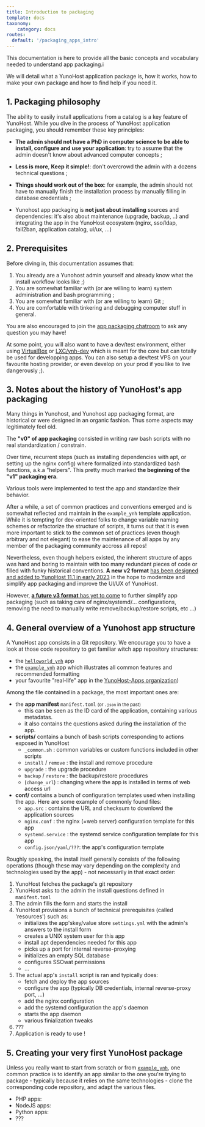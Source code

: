 ```yaml
---
title: Introduction to packaging
template: docs
taxonomy:
    category: docs
routes:
  default: '/packaging_apps_intro'
---
```


This documentation is here to provide all the basic concepts and vocabulary needed to understand app packaging.i

We will detail what a YunoHost application package is, how it works, how to make your own package and how to find help if you need it.


## 1. Packaging philosophy

The ability to easily install applications from a catalog is a key feature of YunoHost. While you dive in the process of YunoHost application packaging, you should remember these key principles:

- **The admin should not have a PhD in computer science to be able to install, configure and use your application**: try to assume that the admin doesn't know about advanced computer concepts ;

- **Less is more**, **Keep it simple!**: don't overcrowd the admin with a dozens technical questions ;

- **Things should work out of the box**: for example, the admin should not have to manually finish the installation process by manually filling in database credentials ;

- Yunohost app packaging is **not just about installing** sources and dependencies: it's also about maintenance (upgrade, backup, ..) and integrating the app in the YunoHost ecosystem (nginx, sso/ldap, fail2ban, application catalog, ui/ux, ...)


## 2. Prerequisites

Before diving in, this documentation assumes that:

1. You already are a Yunohost admin yourself and already know what the install workflow looks like ;)
2. You are somewhat familiar with (or are willing to learn) system administration and bash programming ;
3. You are somewhat familiar with (or are willing to learn) Git ;
4. You are comfortable with tinkering and debugging computer stuff in general.

You are also encouraged to join the [app packaging chatroom](/chat_rooms) to ask any question you may have!

At some point, you will also want to have a dev/test environment, either using [VirtualBox](/packaging_apps_virtualbox) or [LXC/ynh-dev](https://github.com/yunohost/ynh-dev) which is meant for the core but can totally be used for developping apps. You can also setup a dev/test VPS on your favourite hosting provider, or even develop on your prod if you like to live dangerously ;).

## 3. Notes about the history of YunoHost's app packaging

Many things in Yunohost, and Yunohost app packaging format, are historical or were designed in an organic fashion. Thus some aspects may legitimately feel old.

The **"v0" of app packaging** consisted in writing raw bash scripts with no real standardization / constrain.

Over time, recurrent steps (such as installing dependencies with apt, or setting up the nginx config) where formalized into standardized bash functions, a.k.a "helpers". This pretty much marked **the beginning of the "v1" packaging era**.

Various tools were implemented to test the app and standardize their behavior.

After a while, a set of common practices and conventions emerged and is somewhat reflected and maintain in the `example_ynh` template application. While it is tempting for dev-oriented folks to change variable naming schemes or refactorize the structure of scripts, it turns out that it is even more important to stick to the common set of practices (even though arbitrary and not elegant) to ease the maintenance of all apps by any member of the packaging community accross all repos!

Nevertheless, even though helpers existed, the inherent structure of apps was hard and boring to maintain with too many redundant pieces of code or filled with funky historical conventions. **A new v2 format** [has been designed and added to YunoHost 11.1 in early 2023](https://github.com/YunoHost/yunohost/pull/1289) in the hope to modernize and simplify app packaging and improve the UI/UX of YunoHost.

However, [**a future v3 format** has yet to come](https://github.com/YunoHost/issues/issues/2136) to further simplify app packaging (such as taking care of nginx/systemd/... configurations, removing the need to manually write remove/backup/restore scripts, etc ...)


## 4. General overview of a Yunohost app structure

A YunoHost app consists in a Git repository. We encourage you to have a look at those code repository to get familiar witch app repository structures:
- the [`helloworld_ynh`](https://github.com/YunoHost-Apps/helloworld_ynh) app 
- the [`example_ynh`](https://github.com/YunoHost/example_ynh) app which illustrates all common features and recommended formatting
- your favourite "real-life" app in the [YunoHost-Apps organization](https://github.com/orgs/YunoHost-Apps/repositories))

Among the file contained in a package, the most important ones are: 

- the **app manifest** `manifest.toml` <small>(or `.json` in the past)</small>
    - this can be seen as the ID card of the application, containing various metadatas. 
    - it also contains the questions asked during the installation of the app.
- **scripts/** contains a bunch of bash scripts corresponding to actions exposed in YunoHost
   - `_common.sh` : common variables or custom functions included in other scripts
   - `install` / `remove` : the install and remove procedure
   - `upgrade` : the upgrade procedure
   - `backup` / `restore` : the backup/restore procedures 
   - (`change_url`) : changing where the app is installed in terms of web access url
- **conf/** contains a bunch of configuration templates used when installing the app. Here are some example of commonly found files:
   - `app.src` : contains the URL and checksum to downlowd the application sources
   - `nginx.conf` : the nginx (=web server) configuration template for this app
   - `systemd.service` : the systemd service configuration template for this app
   - `config.json/yaml/???`: the app's configuration template

Roughly speaking, the install itself generally consists of the following operations (though these may vary depending on the complexity and technologies used by the app) - not necessarily in that exact order:

1. YunoHost fetches the package's git repository
2. YunoHost asks to the admin the install questions defined in `manifest.toml`
3. The admin fills the form and starts the install
4. YunoHost provisions a bunch of technical prerequisites (called 'resources') such as:
    - initializes the app'skey/value store `settings.yml` with the admin's answers to the install form
    - creates a UNIX system user for this app
    - install apt dependencies needed for this app
    - picks up a port for internal reverse-proxying
    - initializes an empty SQL database
    - configures SSOwat permissions
    - ...
5. The actual app's `install` script is ran and typically does:
    - fetch and deploy the app sources
    - configure the app (typically DB credentials, internal reverse-proxy port, ...)
    - add the nginx configuration
    - add the systemd configuration the app's daemon
    - starts the app daemon
    - various finialization tweaks
6. ???
7. Application is ready to use !


## 5. Creating your very first YunoHost package

Unless you really want to start from scratch or from [`example_ynh`](https://github.com/YunoHost/example_ynh), one common practice is to identify an app similar to the one you're trying to package - typically because it relies on the same technologies - clone the corresponding code repository, and adapt the various files. 

- PHP apps:
- NodeJS apps:
- Python apps:
- ???
